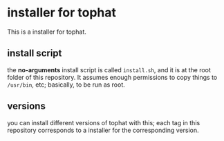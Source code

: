 
# installer for tophat

This is a installer for tophat.

## install script

the **no-arguments** install script is called `install.sh`, and it is at the root folder of this repository. It assumes enough permissions to copy things to `/usr/bin`, etc; basically, to be run as root. 

## versions

you can install different versions of tophat with this; each tag in this repository corresponds to a installer for the corresponding version.

